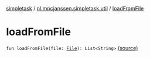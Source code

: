 [simpletask](../index.md) / [nl.mpcjanssen.simpletask.util](index.md) / [loadFromFile](.)

# loadFromFile

`fun loadFromFile(file: `[`File`](http://docs.oracle.com/javase/6/docs/api/java/io/File.html)`): List<String>` [(source)](https://github.com/mpcjanssen/simpletask-android/blob/master/src/main/java/nl/mpcjanssen/simpletask/util/TaskIo.kt#L36)
